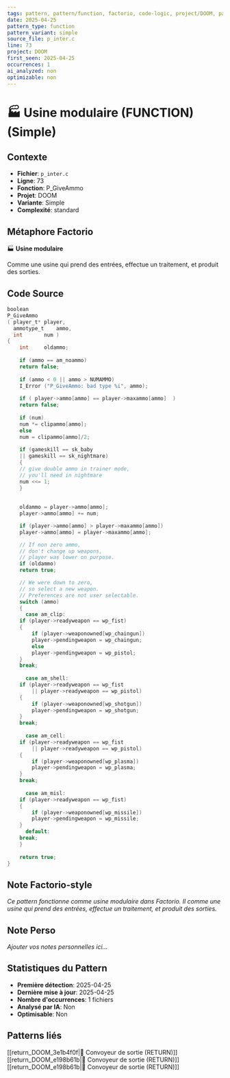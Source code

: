 ```yaml
---
tags: pattern, pattern/function, factorio, code-logic, project/DOOM, pattern/variant/simple
date: 2025-04-25
pattern_type: function
pattern_variant: simple
source_file: p_inter.c
line: 73
project: DOOM
first_seen: 2025-04-25
occurrences: 1
ai_analyzed: non
optimizable: non
---
```


# 🏭 Usine modulaire (FUNCTION) (Simple)

## Contexte
- **Fichier**: `p_inter.c`
- **Ligne**: 73
- **Fonction**: P_GiveAmmo
- **Projet**: DOOM
- **Variante**: Simple
- **Complexité**: standard

## Métaphore Factorio
🏭 **Usine modulaire**

Comme une usine qui prend des entrées, effectue un traitement, et produit des sorties.

## Code Source
```c
boolean
P_GiveAmmo
( player_t*	player,
  ammotype_t	ammo,
  int		num )
{
    int		oldammo;
	
    if (ammo == am_noammo)
	return false;
		
    if (ammo < 0 || ammo > NUMAMMO)
	I_Error ("P_GiveAmmo: bad type %i", ammo);
		
    if ( player->ammo[ammo] == player->maxammo[ammo]  )
	return false;
		
    if (num)
	num *= clipammo[ammo];
    else
	num = clipammo[ammo]/2;
    
    if (gameskill == sk_baby
	|| gameskill == sk_nightmare)
    {
	// give double ammo in trainer mode,
	// you'll need in nightmare
	num <<= 1;
    }
    
		
    oldammo = player->ammo[ammo];
    player->ammo[ammo] += num;

    if (player->ammo[ammo] > player->maxammo[ammo])
	player->ammo[ammo] = player->maxammo[ammo];

    // If non zero ammo, 
    // don't change up weapons,
    // player was lower on purpose.
    if (oldammo)
	return true;	

    // We were down to zero,
    // so select a new weapon.
    // Preferences are not user selectable.
    switch (ammo)
    {
      case am_clip:
	if (player->readyweapon == wp_fist)
	{
	    if (player->weaponowned[wp_chaingun])
		player->pendingweapon = wp_chaingun;
	    else
		player->pendingweapon = wp_pistol;
	}
	break;
	
      case am_shell:
	if (player->readyweapon == wp_fist
	    || player->readyweapon == wp_pistol)
	{
	    if (player->weaponowned[wp_shotgun])
		player->pendingweapon = wp_shotgun;
	}
	break;
	
      case am_cell:
	if (player->readyweapon == wp_fist
	    || player->readyweapon == wp_pistol)
	{
	    if (player->weaponowned[wp_plasma])
		player->pendingweapon = wp_plasma;
	}
	break;
	
      case am_misl:
	if (player->readyweapon == wp_fist)
	{
	    if (player->weaponowned[wp_missile])
		player->pendingweapon = wp_missile;
	}
      default:
	break;
    }
	
    return true;
}
```

## Note Factorio-style
*Ce pattern fonctionne comme usine modulaire dans Factorio. Il comme une usine qui prend des entrées, effectue un traitement, et produit des sorties.*

## Note Perso
*Ajouter vos notes personnelles ici...*

## Statistiques du Pattern
- **Première détection**: 2025-04-25
- **Dernière mise à jour**: 2025-04-25
- **Nombre d'occurrences**: 1 fichiers
- **Analysé par IA**: Non
- **Optimisable**: Non

## Patterns liés
[[return_DOOM_3e1b4f0f|🚚 Convoyeur de sortie (RETURN)]]
[[return_DOOM_e198b61b|🚚 Convoyeur de sortie (RETURN)]]
[[return_DOOM_e198b61b|🚚 Convoyeur de sortie (RETURN)]]
